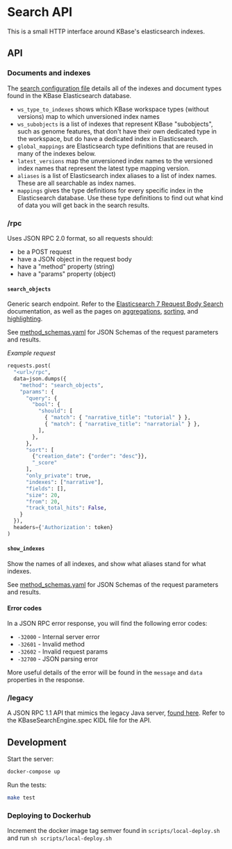 # Search API

This is a small HTTP interface around KBase's elasticsearch indexes.

## API

### Documents and indexes

The [search configuration file](https://github.com/kbase/index_runner_spec/blob/master/config.yaml) details all of the indexes and document types found in the KBase Elasticsearch database.

* `ws_type_to_indexes` shows which KBase workspace types (without versions) map to which unversioned index names
* `ws_subobjects` is a list of indexes that represent KBase "subobjects", such as genome features, that don't have their own dedicated type in the workspace, but do have a dedicated index in Elasticsearch.
* `global_mappings` are Elasticsearch type definitions that are reused in many of the indexes below.
* `latest_versions` map the unversioned index names to the versioned index names that represent the latest type mapping version.
* `aliases` is a list of Elasticsearch index aliases to a list of index names. These are all searchable as index names.
* `mappings` gives the type definitions for every specific index in the Elasticsearch database. Use these type definitions to find out what kind of data you will get back in the search results.

### <url>/rpc

Uses JSON RPC 2.0 format, so all requests should:

* be a POST request
* have a JSON object in the request body
* have a "method" property (string)
* have a "params" property (object)

#### `search_objects`

Generic search endpoint. Refer to the [Elasticsearch 7 Request Body Search](https://www.elastic.co/guide/en/elasticsearch/reference/7.x/search-request-body.html) documentation, as well as the pages on [aggregations](https://www.elastic.co/guide/en/elasticsearch/reference/current/search-aggregations.html), [sorting](https://www.elastic.co/guide/en/elasticsearch/reference/7.5/search-request-body.html#request-body-search-sort), and [highlighting](https://www.elastic.co/guide/en/elasticsearch/reference/7.5/search-request-body.html#request-body-search-highlighting).

See [method_schemas.yaml](./src/server/method_schemas.yaml) for JSON Schemas of the request parameters and results.

_Example request_

```py
requests.post(
  "<url>/rpc",
  data=json.dumps({
    "method": "search_objects",
    "params": {
      "query": {
        "bool": {
          "should": [
            { "match": { "narrative_title": "tutorial" } },
            { "match": { "narrative_title": "narratorial" } },
          ],
        },
      },
      "sort": [
        {"creation_date": {"order": "desc"}},
        "_score"
      ],
      "only_private": true,
      "indexes": ["narrative"],
      "fields": [],
      "size": 20,
      "from": 20,
      "track_total_hits": False,
    }
  }),
  headers={'Authorization': token}
)
```

#### `show_indexes`

Show the names of all indexes, and show what aliases stand for what indexes.

See [method_schemas.yaml](./src/server/method_schemas.yaml) for JSON Schemas of the request parameters and results.

#### Error codes

In a JSON RPC error response, you will find the following error codes:

* `-32000` - Internal server error
* `-32601` - Invalid method
* `-32602` - Invalid request params
* `-32700` - JSON parsing error

More useful details of the error will be found in the `message` and `data` properties in the response.

### <url>/legacy

A JSON RPC 1.1 API that mimics the legacy Java server, [found here](https://github.com/kbase/KBaseSearchEngin://github.com/kbase/KBaseSearchEngine). Refer to the KBaseSearchEngine.spec KIDL file for the API.

## Development

Start the server:

```sh
docker-compose up
```

Run the tests:

```sh
make test
```

### Deploying to Dockerhub

Increment the docker image tag semver found in `scripts/local-deploy.sh` and run `sh scripts/local-deploy.sh`

